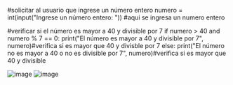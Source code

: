 #solicitar al usuario que ingrese un número entero
numero = int(input("Ingrese un número entero: ")) #aqui se ingresa un numero entero

#verificar si el número es mayor a 40 y divisible por 7
if numero > 40 and numero % 7 == 0:
    print("El número es mayor a 40 y divisible por 7", numero)#verifica si es mayor que 40 y divisble por 7
else:
    print("El número no es mayor a 40 o no es divisible por 7", numero)#verifica si es mayor que 40 y divisible

![image](https://github.com/user-attachments/assets/125f9124-fc99-4b85-b3e9-56c2cfe8d8b2)
![image](https://github.com/user-attachments/assets/8187dd58-1587-490d-bc46-0cf2a24b5af4)
